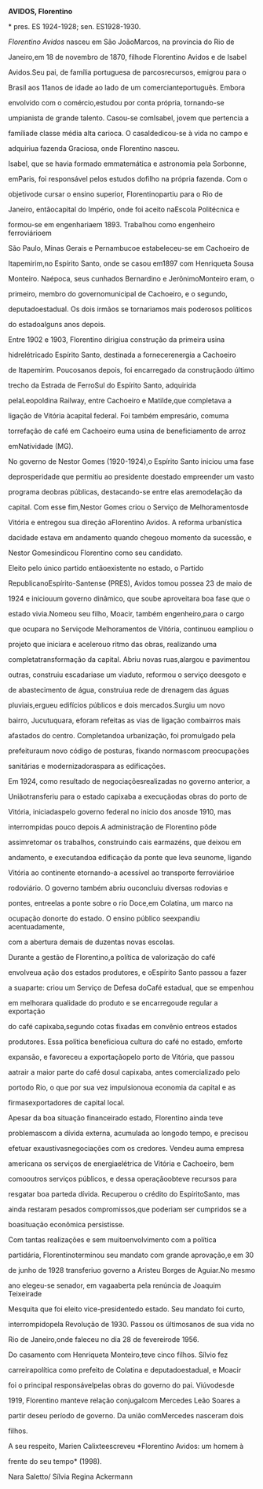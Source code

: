 **AVIDOS, Florentino**



\* pres. ES 1924-1928; sen. ES1928-1930.



*Florentino Avidos* nasceu em São JoãoMarcos, na província do Rio de

Janeiro,em 18 de novembro de 1870, filhode Florentino Avidos e de Isabel

Avidos.Seu pai, de família portuguesa de parcosrecursos, emigrou para o

Brasil aos 11anos de idade ao lado de um comercianteportuguês. Embora

envolvido com o comércio,estudou por conta própria, tornando-se

umpianista de grande talento. Casou-se comIsabel, jovem que pertencia a

famíliade classe média alta carioca. O casaldedicou-se à vida no campo e

adquiriua fazenda Graciosa, onde Florentino nasceu.



Isabel, que se havia formado emmatemática e astronomia pela Sorbonne,

emParis, foi responsável pelos estudos dofilho na própria fazenda. Com o

objetivode cursar o ensino superior, Florentinopartiu para o Rio de

Janeiro, entãocapital do Império, onde foi aceito naEscola Politécnica e

formou-se em engenhariaem 1893. Trabalhou como engenheiro ferroviárioem

São Paulo, Minas Gerais e Pernambucoe estabeleceu-se em Cachoeiro de

Itapemirim,no Espírito Santo, onde se casou em1897 com Henriqueta Sousa

Monteiro. Naépoca, seus cunhados Bernardino e JerônimoMonteiro eram, o

primeiro, membro do governomunicipal de Cachoeiro, e o segundo,

deputadoestadual. Os dois irmãos se tornariamos mais poderosos políticos

do estadoalguns anos depois.



Entre 1902 e 1903, Florentino dirigiua construção da primeira usina

hidrelétricado Espírito Santo, destinada a fornecerenergia a Cachoeiro

de Itapemirim. Poucosanos depois, foi encarregado da construçãodo último

trecho da Estrada de FerroSul do Espírito Santo, adquirida

pelaLeopoldina Railway, entre Cachoeiro e Matilde,que completava a

ligação de Vitória àcapital federal. Foi também empresário, comuma

torrefação de café em Cachoeiro euma usina de beneficiamento de arroz

emNatividade (MG).



No governo de Nestor Gomes (1920-1924),o Espírito Santo iniciou uma fase

deprosperidade que permitiu ao presidente doestado empreender um vasto

programa deobras públicas, destacando-se entre elas aremodelação da

capital. Com esse fim,Nestor Gomes criou o Serviço de Melhoramentosde

Vitória e entregou sua direção aFlorentino Avidos. A reforma urbanística

dacidade estava em andamento quando chegouo momento da sucessão, e

Nestor Gomesindicou Florentino como seu candidato.



Eleito pelo único partido entãoexistente no estado, o Partido

RepublicanoEspírito-Santense (PRES), Avidos tomou possea 23 de maio de

1924 e iniciouum governo dinâmico, que soube aproveitara boa fase que o

estado vivia.Nomeou seu filho, Moacir, também engenheiro,para o cargo

que ocupara no Serviçode Melhoramentos de Vitória, continuou eampliou o

projeto que iniciara e acelerouo ritmo das obras, realizando uma

completatransformação da capital. Abriu novas ruas,alargou e pavimentou

outras, construiu escadariase um viaduto, reformou o serviço deesgoto e

de abastecimento de água, construiua rede de drenagem das águas

pluviais,ergueu edifícios públicos e dois mercados.Surgiu um novo

bairro, Jucutuquara, eforam refeitas as vias de ligação combairros mais

afastados do centro. Completandoa urbanização, foi promulgado pela

prefeituraum novo código de posturas, fixando normascom preocupações

sanitárias e modernizadoraspara as edificações.



Em 1924, como resultado de negociaçõesrealizadas no governo anterior, a

Uniãotransferiu para o estado capixaba a execuçãodas obras do porto de

Vitória, iniciadaspelo governo federal no início dos anosde 1910, mas

interrompidas pouco depois.A administração de Florentino pôde

assimretomar os trabalhos, construindo cais earmazéns, que deixou em

andamento, e executandoa edificação da ponte que leva seunome, ligando

Vitória ao continente etornando-a acessível ao transporte ferroviárioe

rodoviário. O governo também abriu ouconcluiu diversas rodovias e

pontes, entreelas a ponte sobre o rio Doce,em Colatina, um marco na

ocupação donorte do estado. O ensino público seexpandiu acentuadamente,

com a abertura demais de duzentas novas escolas.



Durante a gestão de Florentino,a política de valorização do café

envolveua ação dos estados produtores, e oEspírito Santo passou a fazer

a suaparte: criou um Serviço de Defesa doCafé estadual, que se empenhou

em melhorara qualidade do produto e se encarregoude regular a exportação

do café capixaba,segundo cotas fixadas em convênio entreos estados

produtores. Essa política beneficioua cultura do café no estado, emforte

expansão, e favoreceu a exportaçãopelo porto de Vitória, que passou

aatrair a maior parte do café dosul capixaba, antes comercializado pelo

portodo Rio, o que por sua vez impulsionoua economia da capital e as

firmasexportadores de capital local.



Apesar da boa situação financeirado estado, Florentino ainda teve

problemascom a dívida externa, acumulada ao longodo tempo, e precisou

efetuar exaustivasnegociações com os credores. Vendeu auma empresa

americana os serviços de energiaelétrica de Vitória e Cachoeiro, bem

comooutros serviços públicos, e dessa operaçãoobteve recursos para

resgatar boa parteda dívida. Recuperou o crédito do EspíritoSanto, mas

ainda restaram pesados compromissos,que poderiam ser cumpridos se a

boasituação econômica persistisse.



Com tantas realizações e sem muitoenvolvimento com a política

partidária, Florentinoterminou seu mandato com grande aprovação,e em 30

de junho de 1928 transferiuo governo a Aristeu Borges de Aguiar.No mesmo

ano elegeu-se senador, em vagaaberta pela renúncia de Joaquim Teixeirade

Mesquita que foi eleito vice-presidentedo estado. Seu mandato foi curto,

interrompidopela Revolução de 1930. Passou os últimosanos de sua vida no

Rio de Janeiro,onde faleceu no dia 28 de fevereirode 1956.



Do casamento com Henriqueta Monteiro,teve cinco filhos. Sílvio fez

carreirapolítica como prefeito de Colatina e deputadoestadual, e Moacir

foi o principal responsávelpelas obras do governo do pai. Viúvodesde

1919, Florentino manteve relação conjugalcom Mercedes Leão Soares a

partir deseu período de governo. Da união comMercedes nasceram dois

filhos.



A seu respeito, Marien Calixteescreveu *Florentino Avidos: um homem à

frente do seu tempo* (1998).



Nara Saletto/ Sílvia Regina Ackermann



